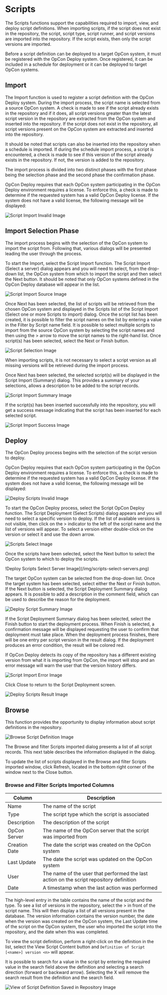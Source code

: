 # Scripts

The Scripts functions support the capabilities required to import, view, and deploy script definitions. When importing scripts, if the script does not exist in the repository, the script, script type, script runner, and script versions are imported into the repository. If the script exists, then only the script versions are imported.

Before a script definition can be deployed to a target OpCon system, it must be registered with the OpCon Deploy system. Once registered, it can be included in a schedule for deployment or it can be deployed to target OpCon systems.

## Import

The Import function is used to register a script definition with the OpCon Deploy system. During the import process, the script name is selected from a source OpCon system. A check is made to see if the script already exists in the repository and if it does, all script versions greater than the latest script version in the repository are extracted from the OpCon system and inserted into the repository. If the script does not exist in the repository, all script versions present on the OpCon system are extracted and inserted into the repository.

It should be noted that scripts can also be inserted into the repository when a schedule is imported. If during the schedule import process, a script is encountered, a check is made to see if this version of the script already exists in the repository. If not, the version is added to the repository.

The import process is divided into two distinct phases with the first phase being the selection phase and the second phase the confirmation phase.

OpCon Deploy requires that each OpCon system participating in the OpCon Deploy environment requires a license. To enforce this, a check is made to determine if the requested system has a valid OpCon Deploy license. If the system does not have a valid license, the following message will be displayed:

![Script Import Invalid Image](/img/script-import-invalid.png)

## Import Selection Phase

The import process begins with the selection of the OpCon system to import the script from. Following that, various dialogs will be presented leading the user through the process.

To start the Import, select the Script Import function. The Script Import (Select a server) dialog appears and you will need to select, from the drop-down list, the OpCon system from which to import the script and then select the Next button. It should be noted that only OpCon systems defined in the OpCon Deploy database will appear in the list.

![Script Import Source Image](/img/script-import-source.png)

Once Next has been selected, the list of scripts will be retrieved from the chosen OpCon system and displayed in the Scripts list of the Script Import (Select one or more Scripts to import) dialog. Once the script list has been created, it is possible to filter the script names on the list by entering a value in the Filter by Script name field. It is possible to select multiple scripts to import from the source OpCon system by selecting the script names and then using the > arrow to move the script names to the right-hand list. Once script(s) has been selected, select the Next or Finish button.

![Script Selection Image](/img/script-import-selection.png)

When importing scripts, it is not necessary to select a script version as all missing versions will be retrieved during the import process.

Once Next has been selected, the selected script(s) will be displayed in the Script Import (Summary) dialog. This provides a summary of your selections, allows a description to be added to the script records.

![Script Import Summary Image](/img/script-import-summary.png)

If the script(s) has been inserted successfully into the repository, you will get a success message indicating that the script has been inserted for each selected script.

![Script Import Success Image](/img/script-import-success.png)

## Deploy

The OpCon Deploy process begins with the selection of the script version to deploy.

OpCon Deploy requires that each OpCon system participating in the OpCon Deploy environment requires a license. To enforce this, a check is made to determine if the requested system has a valid OpCon Deploy license. If the system does not have a valid license, the following message will be displayed:

![Deploy Scripts Invalid Image](/img/scripts-invalid-license.png)

To start the OpCon Deploy process, select the Script OpCon Deploy function. The Script Deployment (Select Scripts) dialog appears and you will need to select a specific version to deploy. If the list of available versions is not visible, then click on the > indicator to the left of the script name and the list of versions will appear. To select a version either double-click on the version or select it and use the down arrow.

![Scripts Select Image](/img/scripts-select-scripts.png)

Once the scripts have been selected, select the Next button to select the OpCon system to which to deploy the scripts.

!Deploy Scripts Select Server Image](/img/scripts-select-servers.png)

The target OpCon system can be selected from the drop-down list. Once the target system has been selected, select either the Next or Finish button. If the Next button is selected, the Script Deployment Summary dialog appears. It is possible to add a description in the comment field, which can be used to describe the reason for the deployment.

![Deploy Script Summary Image](/img/scripts-summary-dialog.png)

If the Script Deployment Summary dialog has been selected, select the Finish button to start the deployment process. When Finish is selected, a confirmation message will be displayed requesting the user to confirm that deployment must take place. When the deployment process finishes, there will be one entry per script version in the result dialog. If the deployment produces an error condition, the result will be colored red.

If OpCon Deploy detects its copy of the repository has a different existing version from what it is importing from OpCon, the import will stop and an error message will warn the user that the version history differs.

![Script Import Error Image](/img/script-import-error.png)

Click Close to return to the Script Deployment screen.

![Deploy Scripts Result Image](/img/scripts-result-dialog.png)

## Browse

This function provides the opportunity to display information about script definitions in the repository.

![Browse Script Definition Image](/img/browse-script-definition.png)

The Browse and filter Scripts imported dialog presents a list of all script records. This next table describes the information displayed in the dialog.

To update the list of scripts displayed in the Browse and filter Scripts imported window, click Refresh, located in the bottom right corner of the window next to the Close button.

### Browse and Filter Scripts Imported Columns

| Column | Description |
| ------ | ----------- |
| Name | The name of the script |
| Type | The script type which the script is associated |
| Description | The description of the script |
| OpCon Server | The name of the OpCon server that the script was imported from |
| Creation Date	| The date the script was created on the OpCon system |
| Last Update | The date the script was updated on the OpCon system |
| User | The name of the user that performed the last action on the script repository definition |
| Date | A timestamp when the last action was performed |

The high-level entry in the table contains the name of the script and the type. To see a list of versions in the repository, select the > in front of the script name. This will then display a list of all versions present in the database. The version information contains the version number, the date when the version was created on the OpCon system, the Last Update time of the script on the OpCon system, the user who imported the script into the repository, and the date when this was completed.

To view the script definition, perform a right-click on the definition in the list, select the View Script Content button and ```Definition of Script [<name>] version <n>``` will appear.

It is possible to search for a value in the script by entering the required value in the search field above the definition and selecting a search direction (forward or backward arrow). Selecting the X will remove the search result from the definition and the search field.

![View of Script Definition Saved in Repository Image](/img/view-script-definition-repository.png)

